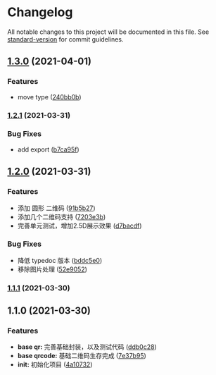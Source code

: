 # Changelog

All notable changes to this project will be documented in this file. See [standard-version](https://github.com/conventional-changelog/standard-version) for commit guidelines.

## [1.3.0](https://github.com/ifrps/simple-qrbtf/compare/v1.2.1...v1.3.0) (2021-04-01)


### Features

* move type ([240bb0b](https://github.com/ifrps/simple-qrbtf/commit/240bb0b74b7de75940d97339f20592588ee92ca1))

### [1.2.1](https://github.com/ifrps/simple-qrbtf/compare/v1.2.0...v1.2.1) (2021-03-31)


### Bug Fixes

* add export ([b7ca95f](https://github.com/ifrps/simple-qrbtf/commit/b7ca95f0bc5185d37a98114cb0ee8ce36f4dad9f))

## [1.2.0](https://github.com/ifrps/simple-qrbtf/compare/v1.1.1...v1.2.0) (2021-03-31)


### Features

* 添加 圆形 二维码 ([91b5b27](https://github.com/ifrps/simple-qrbtf/commit/91b5b273ce0ac255d3baf5c81919a2eadb47264c))
* 添加几个二维码支持 ([7203e3b](https://github.com/ifrps/simple-qrbtf/commit/7203e3bc72ab19384332fea471b60d4ec042c18e))
* 完善单元测试，增加2.5D展示效果 ([d7bacdf](https://github.com/ifrps/simple-qrbtf/commit/d7bacdf8f4c0017e14119235d8473ce4194312f2))


### Bug Fixes

* 降低 typedoc 版本 ([bddc5e0](https://github.com/ifrps/simple-qrbtf/commit/bddc5e06dd9eb0d33a3ead8f8798bd2c44fd7bd0))
* 移除图片处理 ([52e9052](https://github.com/ifrps/simple-qrbtf/commit/52e90527a40f0344b33d4d0603a609a94d506dd3))

### [1.1.1](https://github.com/ifrps/simple-qrbtf/compare/v1.1.0...v1.1.1) (2021-03-30)

## 1.1.0 (2021-03-30)


### Features

* **base qr:** 完善基础封装，以及测试代码 ([ddb0c28](https://github.com/ifrps/simple-qrbtf/commit/ddb0c2837f8ada4c8d1b5bde63edbcfb75304e13))
* **base qrcode:** 基础二维码生存完成 ([7e37b95](https://github.com/ifrps/simple-qrbtf/commit/7e37b950d1aa54a76b2e96c96d8f6129a2f873db))
* **init:** 初始化项目 ([4a10732](https://github.com/ifrps/simple-qrbtf/commit/4a107323de0d3013e77a92ec45a69240b3a12c86))
